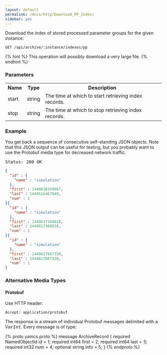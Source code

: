 ```yaml
---
layout: default
permalink: /docs/http/Download_PP_Index/
sidebar: yes
---
```


Download the index of stored processed parameter groups for the given instance:

    GET /api/archive/:instance/indexes/pp

{% hint %}
This operation will possibly download a very large file.
{% endhint %}

### Parameters

<table class="inline">
  <tr>
    <th>Name</th>
    <th>Type</th>
    <th>Description</th>
  </tr>
  <tr>
    <td class="code">start</td>
    <td class="code">string</td>
    <td>The time at which to start retrieving index records.</td>
  </tr>
  <tr>
    <td class="code">stop</td>
    <td class="code">string</td>
    <td>The time at which to stop retrieving index records.</td> 
  </tr>
</table>
    
### Example

You get back a sequence of consecutive self-standing JSON objects. Note that this JSON output can be useful for testing, but you probably want to use the Protobuf media type for decreased network traffic.

<pre class="header">
Status: 200 OK
</pre>

```json
{
  "id" : {
    "name" : "simulation"
  },
  "first" : 1448616349067,
  "last" : 1448616467049,
  "num" : 2
}{
  "id" : {
    "name" : "simulation"
  },
  "first" : 1448617368018,
  "last" : 1448617368018,
  "num" : 1
}{
  "id" : {
    "name" : "simulation"
  },
  "first" : 1448617667330,
  "last" : 1448617667330,
  "num" : 1
}
```

### Alternative Media Types

#### Protobuf

Use HTTP header:

    Accept: application/protobuf

The response is a stream of individual Protobuf messages delimited with a <tt>VarInt</tt>. Every message is of type:

{% proto yamcs.proto %}
message ArchiveRecord {
  required NamedObjectId id = 1;
  required int64 first = 2;
  required int64 last = 3;
  required int32 num = 4;
  optional string info = 5;
}
{% endproto %}
